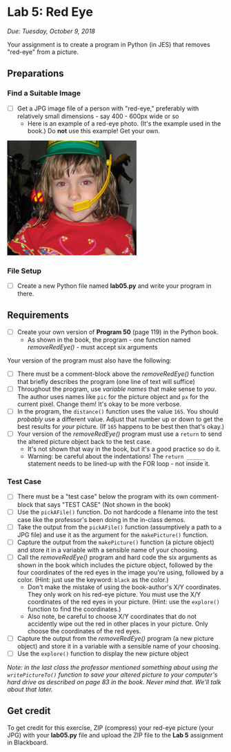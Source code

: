 # Lab 5: Red Eye
*Due: Tuesday, October 9, 2018*

Your assignment is to create a program in Python (in JES) that removes "red-eye" from a picture.

## Preparations

### Find a Suitable Image

- [ ] Get a JPG image file of a person with "red-eye," preferably with relatively small dimensions - say 400 - 600px wide or so
  - Here is an example of a red-eye photo. (It's the example used in the book.)  Do **not** use this example!  Get your own.

![jenny-red](media\jenny-red.jpg)

### File Setup

- [ ] Create a new Python file named **lab05.py** and write your program in there.

## Requirements

- [ ] Create your own version of **Program 50** (page 119) in the Python book.  
  - As shown in the book, the program - one function named *removeRedEye()* - must accept six arguments

Your version of the program must also have the following:

- [ ] There must be a comment-block above the *removeRedEye()* function that briefly describes the program (one line of text will suffice)
- [ ] Throughout the program, use *variable names* that make sense to *you*.  The author uses names like `pic` for the picture object and `px` for the current pixel.  Change them!  It's okay to be more verbose.
- [ ] In the program, the `distance()` function uses the value `165`.  You should *probably* use a different value.  Adjust that number up or down to get the best results for *your* picture.  (If `165` happens to be best then that's okay.)
- [ ] Your version of the *removeRedEye()* program must use a `return` to send the altered picture object back to the test case.  
  - It's not shown that way in the book, but it's a good practice so do it.
  - Warning: be careful about the indentations!  The `return ______` statement needs to be lined-up with the FOR loop - not inside it.

### Test Case

- [ ] There must be a "test case" below the program with its own comment-block that says "TEST CASE" (Not shown in the book)
- [ ] Use the `pickAFile()` function.  Do not hardcode a filename into the test case like the professor's been doing in the in-class demos.
- [ ] Take the output from the `pickAFile()` function (assumptively a path to a JPG file) and use it as the argument for the `makePicture()` function.  
- [ ] Capture the output from the `makePicture()` function (a picture object) and store it in a variable with a sensible name of your choosing. 
- [ ] Call the *removeRedEye()* program and hard code the six arguments as shown in the book which includes the picture object, followed by the four coordinates of the red eyes in the image you're using, followed by a color.  (Hint: just use the keyword: `black` as the color.)
  - Don't make the mistake of using the book-author's X/Y coordinates.  They only work on his red-eye picture.  You must use the X/Y coordinates of the red eyes in your picture.   (Hint: use the `explore()` function to find the coordinates.)
  - Also note, be careful to choose X/Y coordinates that do not accidently wipe out the red in other places in your picture.  Only choose the coordinates of the red eyes.
- [ ] Capture the output from the *removeRedEye()* program (a new picture object) and store it in a variable with a sensible name of your choosing.
- [ ] Use the `explore()` function to display the new picture object

*Note: in the last class the professor mentioned something about using the `writePictureTo()` function to save your altered picture to your computer's hard drive as described on page 83 in the book.  Never mind that.  We'll talk about that later.*

## Get credit

To get credit for this exercise, ZIP (compress) your red-eye picture (your JPG) with your **lab05.py** file and upload the ZIP file to the **Lab 5** assignment in Blackboard.
